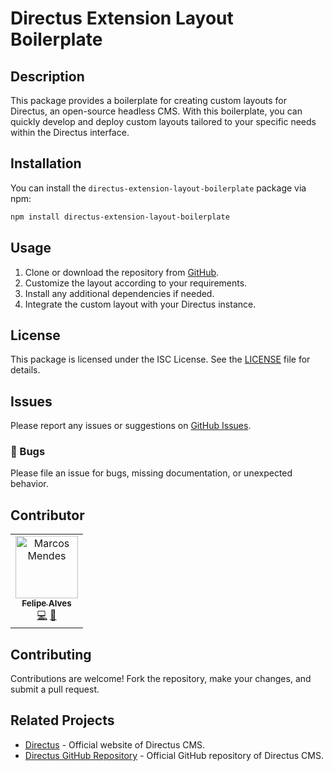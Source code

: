# Directus Extension Layout Boilerplate

## Description
This package provides a boilerplate for creating custom layouts for Directus, an open-source headless CMS. With this boilerplate, you can quickly develop and deploy custom layouts tailored to your specific needs within the Directus interface.

## Installation
You can install the `directus-extension-layout-boilerplate` package via npm:

```bash
npm install directus-extension-layout-boilerplate
```

## Usage
1. Clone or download the repository from [GitHub](https://github.com/felpsalvs/extension-custom-directus).
2. Customize the layout according to your requirements.
3. Install any additional dependencies if needed.
4. Integrate the custom layout with your Directus instance.

## License
This package is licensed under the ISC License. See the [LICENSE](LICENSE) file for details.

## Issues
Please report any issues or suggestions on [GitHub Issues](https://github.com/felpsalvs/extension-custom-directus/issues).

### 🐛 Bugs

Please file an issue for bugs, missing documentation, or unexpected behavior.

## Contributor

<table>
  <tbody>
    <tr>
      <td align="center"><a href="https://www.linkedin.com/in/felipealves-/"><img src="https://avatars.githubusercontent.com/u/78622458?v=4" width="100px;" alt="Marcos Mendes"/><br /><sub><b>Felipe Alves</b></sub></a><br /><a href="https://github.com/felpsalvs" title="Code">💻</a> <a href="https://www.linkedin.com/in/felipealves-/" title="Linkedin">💼</a></td>
    </tr>
  </tbody>
  <tfoot>

  </tfoot>
</table>

## Contributing
Contributions are welcome! Fork the repository, make your changes, and submit a pull request.

## Related Projects
- [Directus](https://directus.io/) - Official website of Directus CMS.
- [Directus GitHub Repository](https://github.com/directus/directus) - Official GitHub repository of Directus CMS.
